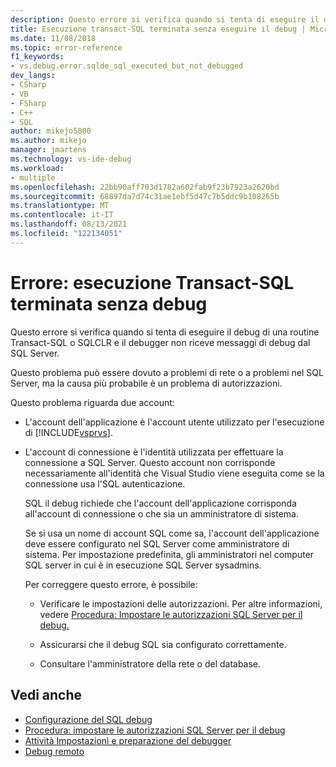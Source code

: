 ```yaml
---
description: Questo errore si verifica quando si tenta di eseguire il debug di una routine Transact-SQL o SQLCLR e il debugger non riceve messaggi di debug dal SQL Server.
title: Esecuzione transact-SQL terminata senza eseguire il debug | Microsoft Docs
ms.date: 11/08/2018
ms.topic: error-reference
f1_keywords:
- vs.debug.error.sqlde_sql_executed_but_not_debugged
dev_langs:
- CSharp
- VB
- FSharp
- C++
- SQL
author: mikejo5000
ms.author: mikejo
manager: jmartens
ms.technology: vs-ide-debug
ms.workload:
- multiple
ms.openlocfilehash: 22bb90aff703d1782a602fab9f23b7923a2620bd
ms.sourcegitcommit: 68897da7d74c31ae1ebf5d47c7b5ddc9b108265b
ms.translationtype: MT
ms.contentlocale: it-IT
ms.lasthandoff: 08/13/2021
ms.locfileid: "122134051"
---
```

# <a name="error-transact-sql-execution-ended-without-debugging"></a>Errore: esecuzione Transact-SQL terminata senza debug

Questo errore si verifica quando si tenta di eseguire il debug di una routine Transact-SQL o SQLCLR e il debugger non riceve messaggi di debug dal SQL Server.

Questo problema può essere dovuto a problemi di rete o a problemi nel SQL Server, ma la causa più probabile è un problema di autorizzazioni.

Questo problema riguarda due account:

- L'account dell'applicazione è l'account utente utilizzato per l'esecuzione di [!INCLUDE[vsprvs](../code-quality/includes/vsprvs_md.md)].

- L'account di connessione è l'identità utilizzata per effettuare la connessione a SQL Server. Questo account non corrisponde necessariamente all'identità che Visual Studio viene eseguita come se la connessione usa l'SQL autenticazione.

  SQL il debug richiede che l'account dell'applicazione corrisponda all'account di connessione o che sia un amministratore di sistema.

  Se si usa un nome di account SQL come sa, l'account dell'applicazione deve essere configurato nel SQL Server come amministratore di sistema. Per impostazione predefinita, gli amministratori nel computer SQL server in cui è in esecuzione SQL Server sysadmins.

  Per correggere questo errore, è possibile:

  - Verificare le impostazioni delle autorizzazioni. Per altre informazioni, vedere [Procedura: Impostare le autorizzazioni SQL Server per il debug.](/previous-versions/w1bhybwz(v=vs.100))

  - Assicurarsi che il debug SQL sia configurato correttamente.

  - Consultare l'amministratore della rete o del database.

## <a name="see-also"></a>Vedi anche

- [Configurazione del SQL debug](/previous-versions/visualstudio/visual-studio-2010/s4sszxst(v=vs.100))
- [Procedura: impostare le autorizzazioni SQL Server per il debug](/previous-versions/w1bhybwz(v=vs.100))
- [Attività Impostazioni e preparazione del debugger](../debugger/debugger-settings-and-preparation.md)
- [Debug remoto](../debugger/remote-debugging.md)
